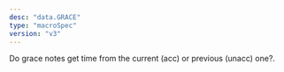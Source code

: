 ```yaml
---
desc: "data.GRACE"
type: "macroSpec"
version: "v3"
---
```


Do grace notes get time from the current (acc) or previous (unacc) one?.